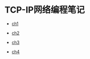 # TCP-IP网络编程笔记

- [ch1](./第一章/理解网络编程和套接字.md)

- [ch2](./第二章/套接字类型与协议设置.md)

- [ch3](./第三章/地址族与数据序列.md)

- [ch4](./第四章/基于TCP的服务端与客户端（1）.md)
